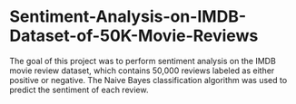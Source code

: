 # Sentiment-Analysis-on-IMDB-Dataset-of-50K-Movie-Reviews
The goal of this project was to perform sentiment analysis on the IMDB movie review dataset, which contains 50,000 reviews labeled as either positive or negative. The Naive Bayes classification algorithm was used to predict the sentiment of each review.
